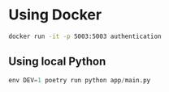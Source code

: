 # Using Docker

```bash
docker run -it -p 5003:5003 authentication
```

## Using local Python

```python
env DEV=1 poetry run python app/main.py
```
